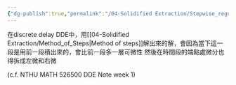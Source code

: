 ```yaml
---
{"dg-publish":true,"permalink":"/04-Solidified Extraction/Stepwise_regularity/","title":"Stepwise Regularity","tags":["DDE"],"noteIcon":"1","created":"2024-09-11T22:07:29.000+08:00","updated":"2024-09-21T02:41:55.577+08:00"}
---
```


在discrete delay DDE中，用[[04-Solidified Extraction/Method_of_Steps\|Method of steps]]解出來的解，會因為當下這一段是用前一段積出來的，會比前一段多一層可微性
然後在時間段的端點處微分也得拆成左微和右微

(c.f. NTHU MATH 526500 DDE Note week 1)